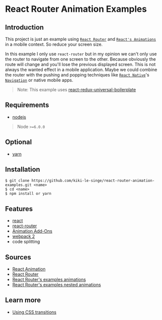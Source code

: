 # React Router Animation Examples

## Introduction

This project is just an example using [`React Router`](https://github.com/reactjs/react-router) and [`React's Animations`](https://facebook.github.io/react/docs/animation.html) in a mobile context. So reduce your screen size.

In this example I only use `react-router` but in my opinion we can't only use the router to navigate from one screen to the other. Because obviously the route will change and you'll lose the previous displayed screen. This is not always the wanted effect in a mobile application. Maybe we could combine the router with the pushing and popping techniques like [`React Native`](https://facebook.github.io/react-native/)'s [`Navigation`](https://facebook.github.io/react-native/docs/navigation.html) or native mobile apps.


> Note: This example uses [react-redux-universal-boilerplate](https://github.com/kiki-le-singe/react-redux-universal-boilerplate)


## Requirements

 * [nodejs](http://nodejs.org/)

> Node `>=6.0.0`

## Optional

 * [yarn](https://yarnpkg.com/)

## Installation

```shell
$ git clone https://github.com/kiki-le-singe/react-router-animation-examples.git <name>
$ cd <name>
$ npm install or yarn
```


## Features
* [react](https://github.com/facebook/react)
* [react-router](https://github.com/reactjs/react-router)
* [Animation Add-Ons](https://facebook.github.io/react/docs/animation.html)
* [webpack 2](https://github.com/webpack/webpack)
* code splitting


## Sources

 * [React Animation](https://facebook.github.io/react/docs/animation.html)
 * [React Router](https://github.com/reactjs/react-router)
  * [React Router's examples animations](https://github.com/reactjs/react-router/tree/master/examples/animations)
  * [React Router's examples nested animations](https://github.com/reactjs/react-router/tree/master/examples/nested-animations)

## Learn more

 * [Using CSS transitions](https://developer.mozilla.org/en-US/docs/Web/CSS/CSS_Transitions/Using_CSS_transitions)
